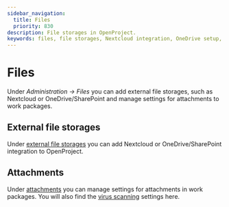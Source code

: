```yaml
---
sidebar_navigation:
  title: Files
  priority: 830
description: File storages in OpenProject.
keywords: files, file storages, Nextcloud integration, OneDrive setup, Sharepoint setup, OneDrive, Sharepoint, attachments
---
```


# Files 

Under *Administration -> Files* you can add external file storages, such as Nextcloud or OneDrive/SharePoint and manage settings for attachments to work packages. 

## External file storages

Under [external file storages](./external-file-storages) you can add Nextcloud or OneDrive/SharePoint integration to OpenProject. 

## Attachments

Under [attachments](./attachments) you can manage settings for attachments in work packages. You will also find the [virus scanning](./attachments/virus-scanning) settings here. 



